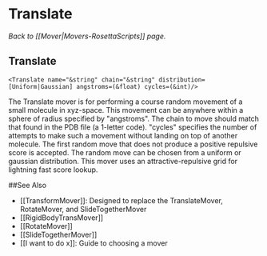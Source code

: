 # Translate
*Back to [[Mover|Movers-RosettaScripts]] page.*
## Translate

```
<Translate name="&string" chain="&string" distribution=[Uniform|Gaussian] angstroms=(&float) cycles=(&int)/>
```

The Translate mover is for performing a course random movement of a small molecule in xyz-space. This movement can be anywhere within a sphere of radius specified by "angstroms". The chain to move should match that found in the PDB file (a 1-letter code). "cycles" specifies the number of attempts to make such a movement without landing on top of another molecule. The first random move that does not produce a positive repulsive score is accepted. The random move can be chosen from a uniform or gaussian distribution. This mover uses an attractive-repulsive grid for lightning fast score lookup.

##See Also

* [[TransformMover]]: Designed to replace the TranslateMover, RotateMover, and SlideTogetherMover
* [[RigidBodyTransMover]]
* [[RotateMover]]
* [[SlideTogetherMover]]
* [[I want to do x]]: Guide to choosing a mover
